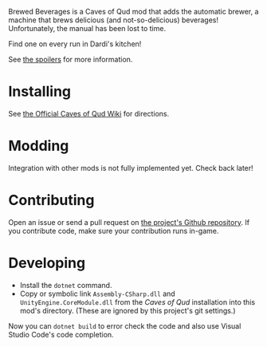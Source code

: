 Brewed Beverages is a Caves of Qud mod that adds the automatic brewer, a machine that brews delicious (and not-so-delicious) beverages! Unfortunately, the manual has been lost to time.

Find one on every run in Dardi's kitchen!

See [the spoilers](Spoilers.markdown) for more information.

# Installing

See [the Official Caves of Qud Wiki](https://cavesofqud.gamepedia.com/Modding:Installing_a_mod#GitHub) for directions.

# Modding

Integration with other mods is not fully implemented yet. Check back later!

# Contributing

Open an issue or send a pull request on [the project's Github repository](https://github.com/HeladoDeBrownie/Caves-of-Qud-Brewed-Beverages). If you contribute code, make sure your contribution runs in-game.

# Developing

- Install the `dotnet` command.
- Copy or symbolic link `Assembly-CSharp.dll` and `UnityEngine.CoreModule.dll` from the *Caves of Qud* installation into this mod's directory. (These are ignored by this project's git settings.)

Now you can `dotnet build` to error check the code and also use Visual Studio Code's code completion.
